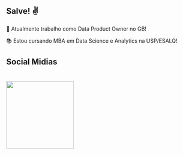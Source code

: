 ## Salve! ✌️

💼 Atualmente trabalho como Data Product Owner no GB!

📚 Estou cursando MBA em Data Science e Analytics na USP/ESALQ!

## Social Midias 
<div>
  <a href="https://www.linkedin.com/in/matheusfidelis0/"
  <img src="https://img.shields.io/badge/LinkedIn-0077B5?style=for-the-badge&logo=linkedin&logoColor=white">
</div>

#

<!--
**twofidelis/twofidelis** is a ✨ _special_ ✨ repository because its `README.md` (this file) appears on your GitHub profile.

Here are some ideas to get you started:

🔭 I’m currently working on ...
- 🌱 I’m currently learning ...
- 👯 I’m looking to collaborate on ...
- 🤔 I’m looking for help with ...
- 💬 Ask me about ...
- 📫 How to reach me: ...
- 😄 Pronouns: ...
- ⚡ Fun fact: ...
-->
<div>
<img height="180cm" src="https://github-readme-stats.vercel.app/api?username=twofidelis&show_icons=true&theme=dracula&include_all_commits=true">
</div>


